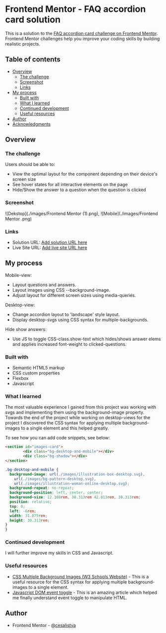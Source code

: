 # Frontend Mentor - FAQ accordion card solution

This is a solution to the [FAQ accordion card challenge on Frontend Mentor](https://www.frontendmentor.io/challenges/faq-accordion-card-XlyjD0Oam). Frontend Mentor challenges help you improve your coding skills by building realistic projects.

## Table of contents

- [Overview](#overview)
  - [The challenge](#the-challenge)
  - [Screenshot](#screenshot)
  - [Links](#links)
- [My process](#my-process)
  - [Built with](#built-with)
  - [What I learned](#what-i-learned)
  - [Continued development](#continued-development)
  - [Useful resources](#useful-resources)
- [Author](#author)
- [Acknowledgments](#acknowledgments)

## Overview

### The challenge

Users should be able to:

- View the optimal layout for the component depending on their device's screen size
- See hover states for all interactive elements on the page
- Hide/Show the answer to a question when the question is clicked

### Screenshot

![Dekstop](./images/Frontend Mentor (1).png),
![Mobile](./images/Frontend Mentor .png)

### Links

- Solution URL: [Add solution URL here](https://github.com/cesalistya/faq-accoridion-card)
- Live Site URL: [Add live site URL here](https://cesalistya.github.io/faq-accoridion-card/)

## My process

Mobile-view:

  - Layout questions and answers.
  - Layout images using CSS --background-image.
  - Adjust layout for different screen sizes using    media-queries.

Desktop-view:

- Change accordion layout to 'landscape' style layout.
- Display desktop-svgs using CSS syntax for multiple-backgrounds.

Hide show answers:

- Use JS to toggle CSS-class.show-text which hides/shows answer elems and applies increased font-weight to clicked-questions.

### Built with

- Semantic HTML5 markup
- CSS custom properties
- Flexbox
- Javascript

### What I learned

The most valuable experience I gained from this project was working with svgs and implementing them using the background-image property. Towards the end of the project while working on desktop-views for the project I discovered the CSS syntax for applying multiple background-images to a single element and this helped greatly.

To see how you can add code snippets, see below:

```html
<section id="images-card">
        <div class="bg-desktop-and-mobile"></div>
        <div class="bg-shadow"></div>
</section>
```

```css
.bg-desktop-and-mobile {
  background-image: url(./images/illustration-box-desktop.svg),
    url(./images/bg-pattern-desktop.svg),
    url(./images/illustration-woman-online-desktop.svg);
  background-repeat: no-repeat;
  background-position: left, center, center;
  background-size: 12.188rem, 30.313rem 42.813rem, 30.313rem;
  position: relative;
  top: 0;
  left: -6rem;
  width: 31.875rem;
  height: 30.313rem;
}
}
```

### Continued development

I will further improve my skills in CSS and Javascript.

### Useful resources

- [CSS Multiple Background Images (W3 Schools Website)](https://www.w3schools.com/Css/css3_backgrounds.asp) - This is a useful resource for the CSS syntax for applying multiple background-images to a single element.
- [Javascript DOM event toggle](https://www.w3schools.com/howto/howto_css_switch.asp) - This is an amazing article which helped me finally understand event toggle to manipulate HTML.

## Author

- Frontend Mentor - [@cesalistya](https://www.frontendmentor.io/profile/cesalistya)

